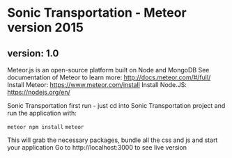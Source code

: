 # Sonic Transportation - Meteor version 2015
## version: 1.0

Meteor.js is an open-source platform built on Node and MongoDB
See documentation of Meteor to learn more: http://docs.meteor.com/#/full/
Install Meteor: https://www.meteor.com/install
Install Node.JS: https://nodejs.org/en/

Sonic Transportation first run - just cd into Sonic Transportation project and run the application with:

`meteor npm install`
`meteor`

This will grab the necessary packages, bundle all the css and js and start your application
Go to http://localhost:3000 to see live version
